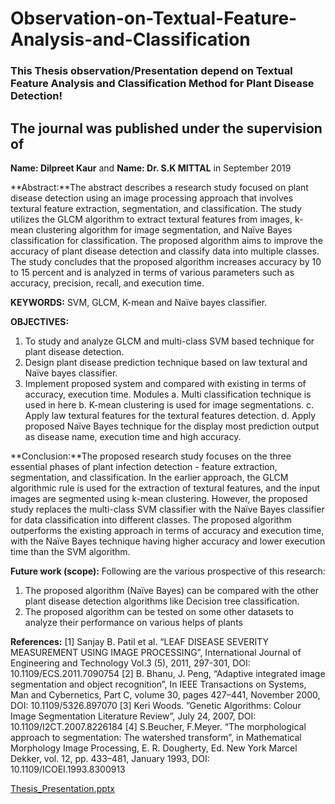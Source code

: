 # Observation-on-Textual-Feature-Analysis-and-Classification

### This Thesis observation/Presentation depend on Textual Feature Analysis and Classification Method for Plant Disease Detection!

## The journal was published under the supervision of
**Name: Dilpreet Kaur**
and
**Name: Dr. S.K MITTAL**
in September 2019

**Abstract:**The abstract describes a research study focused on plant disease detection using an image processing approach that involves textural feature extraction, segmentation, and classification. The study utilizes the GLCM algorithm to extract textural features from images, k-mean clustering algorithm for image segmentation, and Naïve Bayes classification for classification. The proposed algorithm aims to improve the accuracy of plant disease detection and classify data into multiple classes. The study concludes that the proposed algorithm increases accuracy by 10 to 15 percent and is analyzed in terms of various parameters such as accuracy, precision, recall, and execution time.

**KEYWORDS:** SVM, GLCM, K-mean and Naïve bayes classifier.

**OBJECTIVES:**
1. To study and analyze GLCM and multi-class SVM based technique for plant disease detection.
2. Design plant disease prediction technique based on law textural and Naïve bayes classifier.
3. Implement proposed system and compared with existing in terms of accuracy, execution time.
Modules
  a. Multi classification technique is used in here
  b. K-mean clustering is used for image segmentations.
  c. Apply law textural features for the textural features detection.
  d. Apply proposed Naïve Bayes technique for the display most prediction output as disease name, execution
     time and high accuracy.


**Conclusion:**The proposed research study focuses on the three essential phases of plant infection detection - feature extraction, segmentation, and classification. In the earlier approach, the GLCM algorithmic rule is used for the extraction of textural features, and the input images are segmented using k-mean clustering. However, the proposed study replaces the multi-class SVM classifier with the Naïve Bayes classifier for data classification into different classes. The proposed algorithm outperforms the existing approach in terms of accuracy and execution time, with the Naïve Bayes technique having higher accuracy and lower execution time than the SVM algorithm.


**Future work (scope):**
Following are the various prospective of this research:

1. The proposed algorithm (Naïve Bayes) can be compared with the other plant disease detection algorithms like Decision
   tree classification.
2. The proposed algorithm can be tested on some other datasets to analyze their performance on various helps of plants


**References:**
[1] Sanjay B. Patil et al. “LEAF DISEASE SEVERITY MEASUREMENT USING IMAGE PROCESSING”, International Journal of Engineering and Technology Vol.3 (5), 2011, 297-301,       DOI: 10.1109/ECS.2011.7090754
[2] B. Bhanu, J. Peng, “Adaptive integrated image segmentation and object recognition”, In IEEE Transactions on Systems, Man and Cybernetics, Part C, volume 30, pages     427–441, November 2000, DOI: 10.1109/5326.897070
[3] Keri Woods. ”Genetic Algorithms: Colour Image Segmentation Literature Review”, July 24, 2007, DOI: 10.1109/I2CT.2007.8226184
[4] S.Beucher, F.Meyer. “The morphological approach to segmentation: The watershed transform”, in Mathematical
    Morphology Image Processing, E. R. Dougherty, Ed. New York Marcel Dekker, vol. 12, pp. 433–481, January 1993, DOI: 10.1109/ICOEI.1993.8300913






[Thesis_Presentation.pptx](https://github.com/Nirnoy0/Observation-on-Textual-Feature-Analysis-and-Classification/files/11130079/Thesis_Presentation.pptx)
